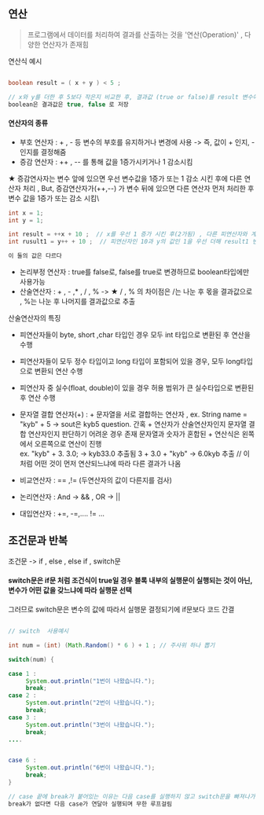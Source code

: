 ## 연산
> 프로그램에서 데이터를 처리하여 결과를 산출하는 것을 '연산(Operation)' , 다양한 연산자가 존재힘

연산식 예시
```java

boolean result = ( x + y ) < 5 ; 

// x와 y를 더한 후 5보다 작은지 비교한 후, 결과값 (true or false)를 result 변수에 저장!
boolean은 결과값은 true, false 로 저장
```

#### 연산자의 종류

- 부호 연산자 : + , - 등 변수의 부호를 유지하거나 변경에 사용 -> 즉, 값이 + 인지, - 인지를 결정해줌
- 증감 연산자 : ++ , -- 를 통해 값을 1증가시키거나 1 감소시킴

★ 증감연사자는 변수 앞에 있으면 우선 변수값을 1증가 또는 1 감소 시킨 후에 다른 연산자 처리 , 
But, 증감연산자가(++,--) 가 변수 뒤에 있으면 다른 연산자 먼저 처리한 후 변수 값을 1증가 또는 감소 시킴\

```java
int x = 1;
int y = 1; 

int result = ++x + 10 ;  // x를 우선 1 증가 시킨 후(2가됨) , 다른 피연산자와 계산함으로 result 값은 12 
int rusult1 = y++ + 10 ;  // 피연산자인 10과 y의 값인 1을 우선 더해 result1 변수에 넣어 값은 11이 된 후 y의 값을 증가시킨다 y -> 2 

이 둘의 값은 다르다 
```

- 논리부정 연산자 : true를 false로, false를 true로 변경하므로 boolean타입에만 사용가능 
- 산술연산자 : + , - ,* , / , %  -> ★ / , % 의 차이점은 /는 나눈 후 몫을 결과값으로 , %는 나눈 후 나머지를 결과값으로 추출  

산술연산자의 특징
- 피연산자들이 byte, short ,char 타입인 경우 모두 int 타입으로 변환된 후 연산을 수행 
- 피연산자들이 모두 정수 타입이고 long 타입이 포함되어 있을 경우, 모두 long타입으로 변환되 연산 수행 
- 피연산자 중 실수(float, double)이 있을 경우 허용 범위가 큰 실수타입으로 변환된 후 연산 수행 

- 문자열 결합 연산자(+) : + 문자열을 서로 결합하는 연산자 , ex. String name = "kyb" + 5   -> sout은 kyb5 
question. 간혹 + 연산자가 산술연산자인지 문자열 결합 연산자인지 판단하기 어려운 경우 존재 
문자열과 숫자가 혼합된 + 연산식은 왼쪽에서 오른쪽으로 연산이 진행  
ex. "kyb" + 3. 3.0; -> kyb33.0 추출됨
     3 + 3.0 + "kyb" -> 6.0kyb  추출      // 이처럼 어떤 것이 먼저 연산되느냐에 따라 다른 결과가 나옴 
     
- 비교연산자 : == ,!= (두연산자의 값이 다른지를 검사)
- 논리연산자 : And -> &&  , OR -> ||  
- 대입연산자 : +=, -=,.... != ...
    

## 조건문과 반복

조건문 -> if , else , else if , switch문

#### switch문은 if문 처럼 조건식이 true일 경우 블록 내부의 실행문이 실행되는 것이 아닌, 변수가 어떤 값을 갖느냐에 따라 실행문 선택 
그러므로 switch문은 변수의 값에 따라서 실행문 결정되기에 if문보다 코드 간결

```java

// switch  사용예시

int num = (int) (Math.Random() * 6 ) + 1 ; // 주사위 하나 뽑기

switch(num) {

case 1 : 
     System.out.println("1번이 나왔습니다.");
     break;
case 2 : 
     System.out.println("2번이 나왔습니다.");
     break;
case 3 :
     System.out.println("3번이 나왔습니다.");
     break;
....


case 6 :
     System.out.println("6번이 나왔습니다.");
     break;
}

// case 끝에 break가 붙어있는 이유는 다음 case를 실행하지 않고 switch문을 빠져나가기 위해서 이다.
break가 없다면 다음 case가 연달아 실행되며 무한 루프걸림

```
